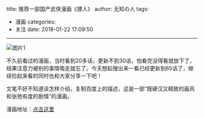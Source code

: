 title: 推荐一部国产武侠漫画《镖人》
author: 无知の人
tags:
  - 漫画
categories:
  - 关注
date: 2018-01-22 17:09:50
---
![图片1](/blog/images/推荐一部国产武侠漫画《镖人》/1.jpg)
<!-- more -->
不久前看过的漫画，当时看到20多话，更新不到30话，怕看完没得看就放下了，结果注意力被别的事情吸走就忘了，今天想起搜出来一看已经更新到65话了，继续捡起来看的同时也和大家分享一下吧！

文笔不好不知道该怎样介绍，复制百度上的描述，这是一部“既硬汉又精致的画风和张弛有度的剧情”的漫画。

漫画地址：[点击这里](https://www.dmzj.com/info/biaoren.html)